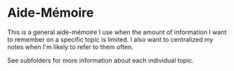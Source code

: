 # Aide-Mémoire

This is a general aide-mémoire I use when the amount of information I want to remember on a specific topic is limited. I also want to centralized my notes when I'm likely to refer to them often.

See subfolders for more information about each individual topic.